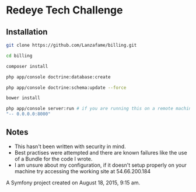# Redeye Tech Challenge

## Installation

```bash
git clone https://github.com/Lanzafame/billing.git

cd billing

composer install

php app/console doctrine:database:create

php app/console doctrine:schema:update --force

bower install

php app/console server:run # if you are running this on a remote machine append
"-- 0.0.0.0:8000"

```

## Notes

 - This hasn't been written with security in mind.
 - Best practises were attempted and there are known failures like the use of
 a Bundle for the code I wrote.
 - I am unsure about my configuration, if it doesn't setup properly on your
 machine try accessing the working site at 54.66.200.184


A Symfony project created on August 18, 2015, 9:15 am.

